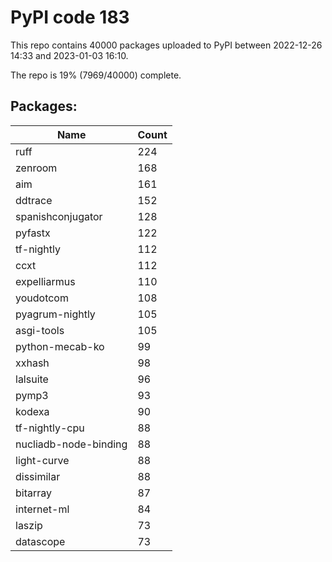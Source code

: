 # PyPI code 183

This repo contains 40000 packages uploaded to PyPI between 
2022-12-26 14:33 and 2023-01-03 16:10.

The repo is 19% (7969/40000) complete.

## Packages:

| Name  | Count |
| ----- | ----- |
| ruff | 224 |
| zenroom | 168 |
| aim | 161 |
| ddtrace | 152 |
| spanishconjugator | 128 |
| pyfastx | 122 |
| tf-nightly | 112 |
| ccxt | 112 |
| expelliarmus | 110 |
| youdotcom | 108 |
| pyagrum-nightly | 105 |
| asgi-tools | 105 |
| python-mecab-ko | 99 |
| xxhash | 98 |
| lalsuite | 96 |
| pymp3 | 93 |
| kodexa | 90 |
| tf-nightly-cpu | 88 |
| nucliadb-node-binding | 88 |
| light-curve | 88 |
| dissimilar | 88 |
| bitarray | 87 |
| internet-ml | 84 |
| laszip | 73 |
| datascope | 73 |


